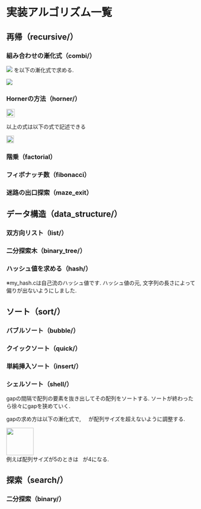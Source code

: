# 実装アルゴリズム一覧

## 再帰（recursive/）
### 組み合わせの漸化式（combi/）

<img src="https://user-images.githubusercontent.com/65803919/150450882-fd2ad717-cf44-41df-9797-151dd6585a2b.png"> を以下の漸化式で求める.

<img src="https://user-images.githubusercontent.com/65803919/150450933-4349a3e8-700e-4011-b99e-c97b3d8d2d59.png">

### Hornerの方法（horner/）

<img src="https://user-images.githubusercontent.com/65803919/150663572-230d53aa-496c-4cbf-ba1a-10931b5e70ae.png" style="height: 22px; width: auto;">

以上の式は以下の式で記述できる

<img src="https://user-images.githubusercontent.com/65803919/150663589-faeecf1a-ffc0-4f38-a1e3-61c2077b537a.png" style="height: 20px; width: auto;">

### 階乗（factorial）
### フィボナッチ数（fibonacci）
### 迷路の出口探索（maze_exit）

## データ構造（data_structure/）
### 双方向リスト（list/）
### 二分探索木（binary_tree/）
### ハッシュ値を求める（hash/）
※my_hash.cは自己流のハッシュ値です. ハッシュ値の元, 文字列の長さによって偏りが出ないようにしました.

## ソート（sort/）
### バブルソート（bubble/）
### クイックソート（quick/）
### 単純挿入ソート（insert/）
### シェルソート（shell/）
gapの間隔で配列の要素を抜き出してその配列をソートする. 
ソートが終わったら徐々にgapを狭めていく. 

gapの求め方は以下の漸化式で, <img src="https://user-images.githubusercontent.com/65803919/150663645-36ae606e-bc53-49f1-b67d-e67e88610ab8.png" style="height: 12px; width: auto;"> が配列サイズを超えないように調整する.

<img src="https://user-images.githubusercontent.com/65803919/150663956-25fa1620-2c8f-4358-bec0-2ccd60569fd7.png" style="height: 72px; width: auto;">
<br>
例えば配列サイズが5のときは<span><img src="https://user-images.githubusercontent.com/65803919/150663645-36ae606e-bc53-49f1-b67d-e67e88610ab8.png" style="height: 12px; width: auto;"></span>が4になる.


## 探索（search/）
### 二分探索（binary/）

